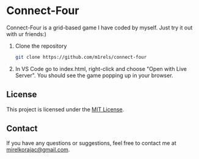# Connect-Four
Connect-Four is a grid-based game I have coded by myself.
Just try it out with ur friends:)

1. Clone the repository
   ```bash
   git clone https://github.com/m1rels/connect-four
   ```

2. In VS Code go to index.html, right-click and choose "Open with Live Server". You should see the game popping up in your browser.

## License

This project is licensed under the [MIT License](https://opensource.org/license/mit).

## Contact

If you have any questions or suggestions, feel free to contact me at mirelkorajac@gmail.com.
